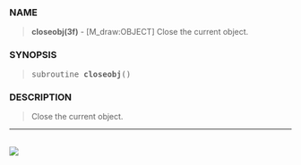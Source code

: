 <?
<body>
  <a name="top" id="top"></a>
  <div id="Container">
    <div id="Content">
      <div class="c63">
      </div><a name="0"></a>
      <h3><a name="0">NAME</a></h3>
      <blockquote>
        <b>closeobj(3f)</b> - [M_draw:OBJECT] Close the current object. <b></b>
      </blockquote><a name="contents" id="contents"></a>
      <h3><a name="3">SYNOPSIS</a></h3>
      <blockquote>
        <pre>
subroutine <b>closeobj</b>()
</pre>
      </blockquote><a name="2"></a>
      <h3><a name="2">DESCRIPTION</a></h3>
      <blockquote>
        <p>Close the current object.</p>
      </blockquote>
      <hr />
      <br />
      <div class="c63"><img src="../images/closeobj.3m_draw.gif" /></div>
    </div>
  </div>
</body>
